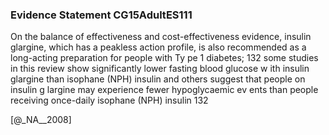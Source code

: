 ### Evidence Statement CG15AdultES111
On the balance of effectiveness and cost-effectiveness evidence, insulin glargine, which has a peakless action profile, is also recommended as a long-acting preparation for people with Ty pe 1 diabetes; 132 some studies in this review show significantly lower fasting blood glucose w ith insulin glargine than isophane (NPH) insulin and others suggest that people on insulin g largine may experience fewer hypoglycaemic ev ents than people receiving once-daily isophane (NPH) insulin 132



[@_NA__2008]
